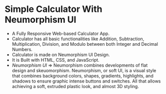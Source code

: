 # Simple Calculator With Neumorphism UI

- A Fully Responsive Web-based Calculator App.
- Calculator has all basic functionalities like Addition, Subtraction, Multiplication, Division, and Modulo between both Integer and Decimal Numbers.
- Calculator is made on Neumorphism UI Design.
- It is Built with HTML, CSS, and JavaScript.
- *Neumorphism UI* => 
Neumorphism combines developments of flat design and skeuomorphism. Neumorphism, or soft UI, is a visual style that combines background colors, shapes, gradients, highlights, and shadows to ensure graphic intense buttons and switches. All that allows achieving a soft, extruded plastic look, and almost 3D styling.
